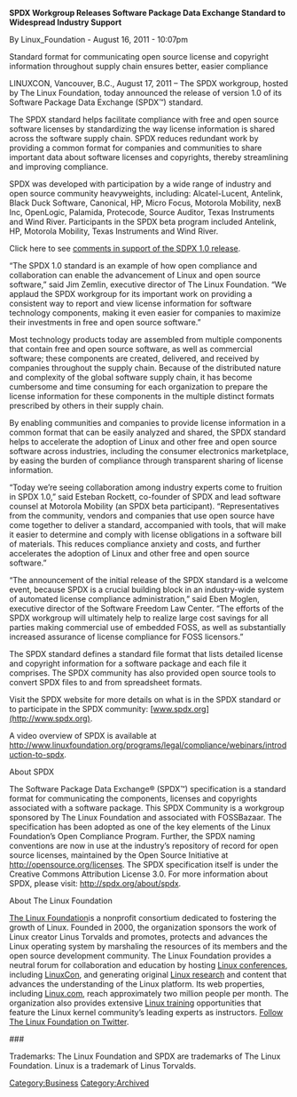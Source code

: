 **SPDX Workgroup Releases Software Package Data Exchange Standard to
Widespread Industry Support**

By Linux\_Foundation - August 16, 2011 - 10:07pm

Standard format for communicating open source license and copyright
information throughout supply chain ensures better, easier compliance

LINUXCON, Vancouver, B.C., August 17, 2011 – The SPDX workgroup, hosted
by The Linux Foundation, today announced the release of version 1.0 of
its Software Package Data Exchange (SPDX™) standard.

The SPDX standard helps facilitate compliance with free and open source
software licenses by standardizing the way license information is shared
across the software supply chain. SPDX reduces redundant work by
providing a common format for companies and communities to share
important data about software licenses and copyrights, thereby
streamlining and improving compliance.

SPDX was developed with participation by a wide range of industry and
open source community heavyweights, including: Alcatel-Lucent, Antelink,
Black Duck Software, Canonical, HP, Micro Focus, Motorola Mobility, nexB
Inc, OpenLogic, Palamida, Protecode, Source Auditor, Texas Instruments
and Wind River. Participants in the SPDX beta program included Antelink,
HP, Motorola Mobility, Texas Instruments and Wind River.

Click here to see [comments in support of the SDPX 1.0
release](http://www.linuxfoundation.org/news-media/announcements/2011/08/widespread-industry-support-spdx-10).

“The SPDX 1.0 standard is an example of how open compliance and
collaboration can enable the advancement of Linux and open source
software,” said Jim Zemlin, executive director of The Linux Foundation.
“We applaud the SPDX workgroup for its important work on providing a
consistent way to report and view license information for software
technology components, making it even easier for companies to maximize
their investments in free and open source software.”

Most technology products today are assembled from multiple components
that contain free and open source software, as well as commercial
software; these components are created, delivered, and received by
companies throughout the supply chain. Because of the distributed nature
and complexity of the global software supply chain, it has become
cumbersome and time consuming for each organization to prepare the
license information for these components in the multiple distinct
formats prescribed by others in their supply chain.

By enabling communities and companies to provide license information in
a common format that can be easily analyzed and shared, the SPDX
standard helps to accelerate the adoption of Linux and other free and
open source software across industries, including the consumer
electronics marketplace, by easing the burden of compliance through
transparent sharing of license information.

“Today we’re seeing collaboration among industry experts come to
fruition in SPDX 1.0,” said Esteban Rockett, co-founder of SPDX and lead
software counsel at Motorola Mobility (an SPDX beta participant).
“Representatives from the community, vendors and companies that use
open source have come together to deliver a standard, accompanied with
tools, that will make it easier to determine and comply with license
obligations in a software bill of materials. This reduces compliance
anxiety and costs, and further accelerates the adoption of Linux and
other free and open source software.”

“The announcement of the initial release of the SPDX standard is a
welcome event, because SPDX is a crucial building block in an
industry-wide system of automated license compliance administration,”
said Eben Moglen, executive director of the Software Freedom Law Center.
“The efforts of the SPDX workgroup will ultimately help to realize large
cost savings for all parties making commercial use of embedded FOSS, as
well as substantially increased assurance of license compliance for FOSS
licensors.”

The SPDX standard defines a standard file format that lists detailed
license and copyright information for a software package and each file
it comprises. The SPDX community has also provided open source tools to
convert SPDX files to and from spreadsheet formats.

Visit the SPDX website for more details on what is in the SPDX standard
or to participate in the SPDX community:
[www.spdx.org](http://www.spdx.org).

A video overview of SPDX is available at
<http://www.linuxfoundation.org/programs/legal/compliance/webinars/introduction-to-spdx>.

About SPDX

The Software Package Data Exchange® (SPDX™) specification is a standard
format for communicating the components, licenses and copyrights
associated with a software package. This SPDX Community is a workgroup
sponsored by The Linux Foundation and associated with FOSSBazaar. The
specification has been adopted as one of the key elements of the Linux
Foundation’s Open Compliance Program. Further, the SPDX naming
conventions are now in use at the industry’s repository of record for
open source licenses, maintained by the Open Source Initiative at
<http://opensource.org/licenses>. The SPDX specification itself is under
the Creative Commons Attribution License 3.0. For more information about
SPDX, please visit: <http://spdx.org/about/spdx>.

About The Linux Foundation

[The Linux Foundation](http://www.linuxfoundation.org)is a nonprofit
consortium dedicated to fostering the growth of Linux. Founded in 2000,
the organization sponsors the work of Linux creator Linus Torvalds and
promotes, protects and advances the Linux operating system by marshaling
the resources of its members and the open source development community.
The Linux Foundation provides a neutral forum for collaboration and
education by hosting [Linux
conferences](http://events.linuxfoundation.org), including
[LinuxCon](http://events.linuxfoundation.org/events/linuxcon), and
generating original [Linux
research](http://www.linuxfoundation.org/publications) and content that
advances the understanding of the Linux platform. Its web properties,
including [Linux.com](http://www.linux.com), reach approximately two
million people per month. The organization also provides extensive
[Linux training](http://training.linuxfoundation.org) opportunities that
feature the Linux kernel community’s leading experts as instructors.
[Follow The Linux Foundation on
Twitter](http://www.twitter.com/linuxfoundation).

\#\#\#

Trademarks: The Linux Foundation and SPDX are trademarks of The Linux
Foundation. Linux is a trademark of Linus Torvalds.

[Category:Business](Category:Business "wikilink")
[Category:Archived](Category:Archived "wikilink")
